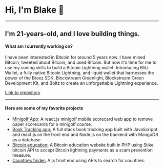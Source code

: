 
<h1>Hi, I'm Blake 👋</h1>
<hr>
<h2>I'm 21-years-old, and I love building things.</h2>

<h4>What am I currently working on?</h4>
<p>
I have been interested in Bitcoin for around 5 years now. I have mined Bitcoin, tweeted about Bitcoin, and used Bitcoin. But now it's time for me to use my coding skills to build a Bitcoin Lightning wallet. Introducing Blitz Wallet, a fully native Bitcoin Lightning, and liquid wallet that harnesses the power of the Breez SDK, Blockstream Greenlight, Blockstream Green Development Kit, and Boltz to create an unforgettable Lightning experience.
</p>

<a href="https://github.com/BlakeKaufman/BlitzWallet">Link to repository</a>

<hr>
<h4>Here are some of my favorite projects</h4>
<ul>
  <li>
    <a href="https://github.com/BlakeKaufman/RedDragonMinigolf-React.js">Minigolf App:</a> A react.js minigolf mobile scorecard web app to remove paper scorecards for a minigolf course.
  </li>
   <li>
    <a href="https://github.com/BlakeKaufman//bookkeeper">Book Tracking app:</a> A full stack book tracking app built with JavaScrippt and react.js on the front end and Node.js on the backend with MongoDB as a database.
  </li>
  <li>
    <a href="https://github.com/BlakeKaufman/Bitlearn">Bitcoin education:</a> A Bitcoin education website built in PHP using Stike bitcoin API to accept Bitcoin lightning payments as a scam prevention measure.
  </li>
  <li>
    <a href="https://github.com/BlakeKaufman/countries_finder_frontendMentor">Countries finder:</a> A js front end using APIs to search for countries.
  </li>
</ul>


<!--
**BlakeKaufman/BlakeKaufman** is a ✨ _special_ ✨ repository because its `README.md` (this file) appears on your GitHub profile.

Here are some ideas to get you started:

- 🔭 I’m currently working on ...
- 🌱 I’m currently learning ...
- 👯 I’m looking to collaborate on ...
- 🤔 I’m looking for help with ...
- 💬 Ask me about ...
- 📫 How to reach me: ...
- 😄 Pronouns: ...
- ⚡ Fun fact: ...
-->
